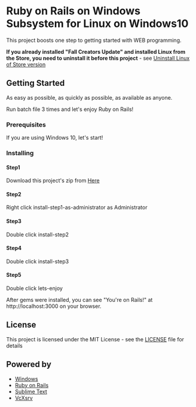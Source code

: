 # Ruby on Rails on Windows Subsystem for Linux on Windows10

This project boosts one step to getting started with WEB programming.

**If you already installed "Fall Creators Update" and installed Linux from the Store, you need to uninstall it before this project** - see [Uninstall Linux of Store version](uninstall-store-version.md)

## Getting Started

As easy as possible, as quickly as possible, as available as anyone.

Run batch file 3 times and let's enjoy Ruby on Rails!

### Prerequisites

If you are using Windows 10, let's start!

### Installing

#### Step1

Download this project's zip from [Here](https://github.com/mogbee/ruby_on_rails_on_windows_subsystem_for_linux_on_windows10/archive/master.zip)

#### Step2

Right click install-step1-as-administrator as Administrator

#### Step3

Double click install-step2

#### Step4

Double click install-step3

#### Step5

Double click lets-enjoy

After gems were installed, you can see "You're on Rails!" at http://localhost:3000 on your browser.

## License

This project is licensed under the MIT License - see the [LICENSE](LICENSE) file for details

## Powered by

* [Windows](https://www.microsoft.com/en-us/windows)
* [Ruby on Rails](http://rubyonrails.org/)
* [Sublime Text](https://www.sublimetext.com/)
* [VcXsrv](https://sourceforge.net/projects/vcxsrv/)
